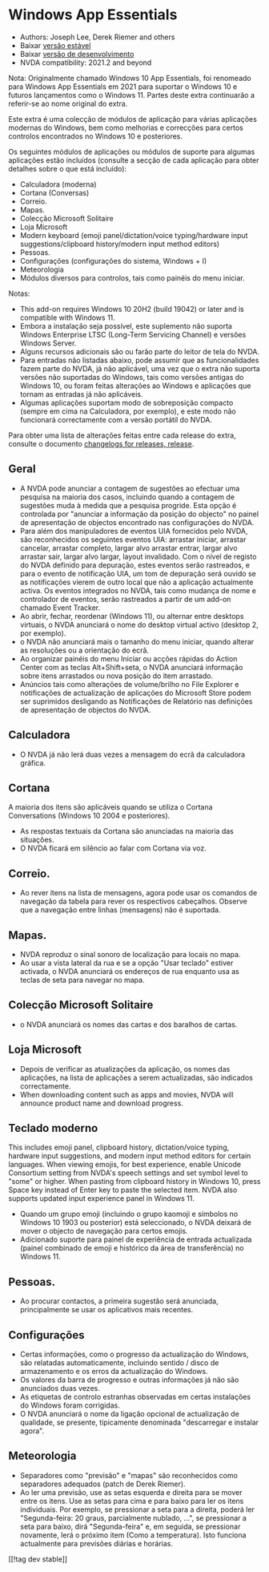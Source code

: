 # Windows App Essentials #

* Authors: Joseph Lee, Derek Riemer and others
* Baixar [versão estável][1]
* Baixar [versão de desenvolvimento][2]
* NVDA compatibility: 2021.2 and beyond

Nota: Originalmente chamado Windows 10 App Essentials, foi renomeado para
Windows App Essentials em 2021 para suportar o Windows 10 e futuros
lançamentos como o Windows 11. Partes deste extra continuarão a referir-se
ao nome original do extra.

Este extra é uma colecção de módulos de aplicação para várias aplicações
modernas do Windows, bem como melhorias e correcções para certos controlos
encontrados no Windows 10 e posteriores.

Os seguintes módulos de aplicações ou módulos de suporte para algumas
aplicações estão incluídos (consulte a secção de cada aplicação para obter
detalhes sobre o que está incluído):

* Calculadora (moderna)
* Cortana (Conversas)
* Correio.
* Mapas.
* Colecção Microsoft Solitaire
* Loja Microsoft
* Modern keyboard (emoji panel/dictation/voice typing/hardware input
  suggestions/clipboard history/modern input method editors)
* Pessoas.
* Configurações (configurações do sistema, Windows + I)
* Meteorologia
* Módulos diversos para controlos, tais como painéis do menu iniciar.

Notas:

* This add-on requires Windows 10 20H2 (build 19042) or later and is
  compatible with Windows 11.
* Embora a instalação seja possível, este suplemento não suporta Windows
  Enterprise LTSC (Long-Term Servicing Channel) e versões Windows Server.
* Alguns recursos adicionais são ou farão parte do leitor de tela do NVDA.
* Para entradas não listadas abaixo, pode assumir que as funcionalidades
  fazem parte do NVDA, já não aplicável, uma vez que o extra não suporta
  versões não suportadas do Windows, tais como versões antigas do Windows
  10, ou foram feitas alterações ao Windows e aplicações que tornam as
  entradas já não aplicáveis.
* Algumas aplicações suportam modo de sobreposição compacto (sempre em cima
  na Calculadora, por exemplo), e este modo não funcionará correctamente com
  a versão portátil do NVDA.

Para obter uma lista de alterações feitas entre cada release do extra,
consulte o documento [changelogs for releases, release][3].

## Geral

* A NVDA pode anunciar a contagem de sugestões ao efectuar uma pesquisa na
  maioria dos casos, incluindo quando a contagem de sugestões muda à medida
  que a pesquisa progride. Esta opção é controlada por "anunciar a
  informação da posição do objecto" no painel de apresentação de objectos
  encontrado nas configurações do NVDA.
* Para além dos manipuladores de eventos UIA fornecidos pelo NVDA, são
  reconhecidos os seguintes eventos UIA: arrastar iniciar, arrastar
  cancelar, arrastar completo, largar alvo arrastar entrar, largar alvo
  arrastar sair, largar alvo largar, layout invalidado. Com o nível de
  registo do NVDA definido para depuração, estes eventos serão rastreados, e
  para o evento de notificação UIA, um tom de depuração será ouvido se as
  notificações vierem de outro local que não a aplicação actualmente
  activa. Os eventos integrados no NVDA, tais como mudança de nome e
  controlador de eventos, serão rastreados a partir de um add-on chamado
  Event Tracker.
* Ao abrir, fechar, reordenar (Windows 11), ou alternar entre desktops
  virtuais, o NVDA anunciará o nome do desktop virtual activo (desktop 2,
  por exemplo).
* o NVDA não anunciará mais o tamanho do menu iniciar, quando alterar as
  resoluções ou a orientação do ecrã.
* Ao organizar painéis do menu Iniciar ou acções rápidas do Action Center
  com as teclas Alt+Shift+seta, o NVDA anunciará informação sobre itens
  arrastados ou nova posição do item arrastado.
* Anúncios tais como alterações de volume/brilho no File Explorer e
  notificações de actualização de aplicações do Microsoft Store podem ser
  suprimidos desligando as Notificações de Relatório nas definições de
  apresentação de objectos do NVDA.

## Calculadora

* O NVDA já não lerá duas vezes a mensagem do ecrã da calculadora gráfica.

## Cortana

A maioria dos itens são aplicáveis quando se utiliza o Cortana Conversations
(Windows 10 2004 e posteriores).

* As respostas textuais da Cortana são anunciadas na maioria das situações.
* O NVDA ficará em silêncio ao falar com Cortana via voz.

## Correio.

* Ao rever itens na lista de mensagens, agora pode usar os comandos de
  navegação da tabela para rever os respectivos cabeçalhos. Observe que a
  navegação entre linhas (mensagens) não é suportada.

## Mapas.

* NVDA reproduz o sinal sonoro de localização para locais no mapa.
* Ao usar a vista lateral da rua e se a opção "Usar teclado" estiver
  activada, o NVDA anunciará os endereços de rua enquanto usa as teclas de
  seta para navegar no mapa.

## Colecção Microsoft Solitaire

* o NVDA anunciará os nomes das cartas e dos baralhos de cartas.

## Loja Microsoft

* Depois de verificar as atualizações da aplicação, os nomes das aplicações,
  na lista de aplicações a serem actualizadas, são indicados correctamente.
* When downloading content such as apps and movies, NVDA will announce
  product name and download progress.

## Teclado moderno

This includes emoji panel, clipboard history, dictation/voice typing,
hardware input suggestions, and modern input method editors for certain
languages. When viewing emojis, for best experience, enable Unicode
Consortium setting from NVDA's speech settings and set symbol level to
"some" or higher. When pasting from clipboard history in Windows 10, press
Space key instead of Enter key to paste the selected item. NVDA also
supports updated input experience panel in Windows 11.

* Quando um grupo emoji (incluindo o grupo kaomoji e símbolos no Windows 10
  1903 ou posterior) está seleccionado, o NVDA deixará de mover o objecto de
  navegação para certos emojis.
* Adicionado suporte para painel de experiência de entrada actualizada
  (painel combinado de emoji e histórico da área de transferência) no
  Windows 11.

## Pessoas.

* Ao procurar contactos, a primeira sugestão será anunciada, principalmente
  se usar os aplicativos mais recentes.

## Configurações

* Certas informações, como o progresso da actualização do Windows, são
  relatadas automaticamente, incluindo sentido / disco de armazenamento e os
  erros da actualização do Windows.
* Os valores da barra de progresso e outras informações já não são
  anunciados duas vezes.
* As etiquetas de controlo estranhas observadas em certas instalações do
  Windows foram corrigidas.
* O NVDA anunciará o nome da ligação opcional de actualização de qualidade,
  se presente, tipicamente denominada "descarregar e instalar agora".

## Meteorologia

* Separadores como "previsão" e "mapas" são reconhecidos como separadores
  adequados (patch de Derek Riemer).
* Ao ler uma previsão, use as setas esquerda e direita para se mover entre
  os itens. Use as setas para cima e para baixo para ler os itens
  individuais. Por exemplo, se pressionar a seta para a direita, poderá ler
  "Segunda-feira: 20 graus, parcialmente nublado, ...", se pressionar a seta
  para baixo, dirá "Segunda-feira" e, em seguida, se pressionar novamente,
  lerá o próximo item (Como a temperatura). Isto funciona actualmente para
  previsões diárias e horárias.

[[!tag dev stable]]

[1]: https://addons.nvda-project.org/files/get.php?file=w10

[2]: https://addons.nvda-project.org/files/get.php?file=w10-dev

[3]: https://github.com/josephsl/wintenapps/wiki/w10changelog
